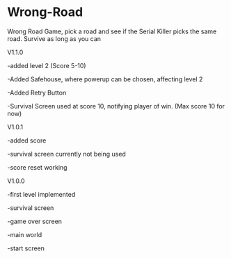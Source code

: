 # Wrong-Road
Wrong Road Game, pick a road and see if the Serial Killer picks the same road. Survive as long as you can

V1.1.0

-added level 2 (Score 5-10)

-Added Safehouse, where powerup can be chosen, affecting level 2

-Added Retry Button

-Survival Screen used at score 10, notifying player of win. (Max score 10 for now)



V1.0.1

-added score

-survival screen currently not being used

-score reset working



V1.0.0

-first level implemented

-survival screen

-game over screen

-main world

-start screen
